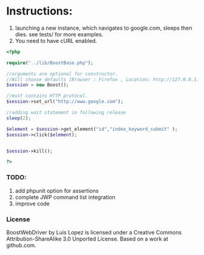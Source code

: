 Instructions:
=========
1. launching a new instance, which navigates to google.com, sleeps then dies.
see tests/ for more examples.
2. You need to have cURL enabled.

```php
<?php

require("../lib/BoostBase.php");

//arguments are optional for constructor. 
//Will choose defaults [Browser : Firefox , Location: http://127.0.0.1:4444/wd/hub]
$session = new Boost(); 

//must contains HTTP protocol. 
$session->set_url("http://www.google.com"); 

//adding wait statement in following release
sleep(2);

$element = $session->get_element("id","index_keyword_submit" );
$session->click($element);


$session->kill();

?>
```

### TODO:

1. add phpunit option for assertions
2. complete JWP command list integration
3. improve code

### License

BoostWebDriver by Luis Lopez is licensed under a Creative Commons Attribution-ShareAlike 3.0 Unported License. Based on a work at github.com.